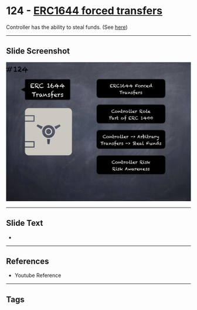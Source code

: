 # 124 - [ERC1644 forced transfers](ERC1644%20forced%20transfers.md)
Controller has the ability to steal funds. (See [here](https://gist.github.com/shayanb/cd495e23c7cf1a8b269f8ce7fd198538#file-token_checklist-md))
___
## Slide Screenshot
![0124.png](../../images/pitfalls_and_best_practices201/124.png)
___
## Slide Text
- 
___
## References
- Youtube Reference
___
## Tags